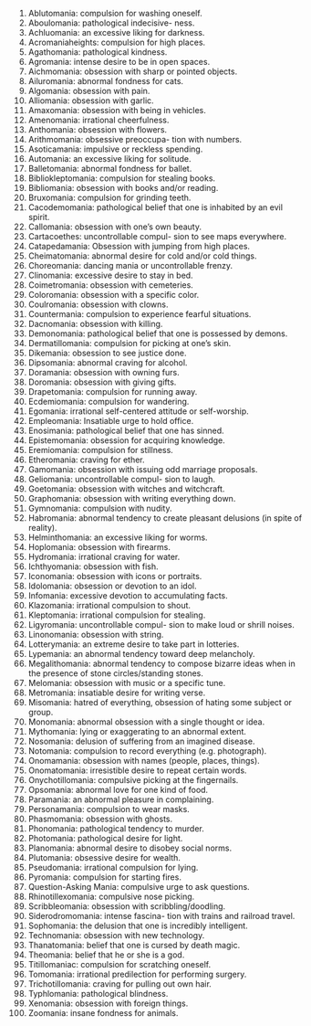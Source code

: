 1) Ablutomania: compulsion for washing
oneself.
2) Aboulomania: pathological indecisive-
ness.
3) Achluomania: an excessive liking for
darkness.
4) Acromaniaheights: compulsion for
high places.
5) Agathomania: pathological kindness.
6) Agromania: intense desire to be in open
spaces.
7) Aichmomania: obsession with sharp or
pointed objects.
8) Ailuromania: abnormal fondness for
cats.
9) Algomania: obsession with pain.
10) Alliomania: obsession with garlic.
11) Amaxomania: obsession with being
in vehicles.
12) Amenomania: irrational cheerfulness.
13) Anthomania: obsession with flowers.
14) Arithmomania: obsessive preoccupa-
tion with numbers.
15) Asoticamania: impulsive or reckless
spending.
16) Automania: an excessive liking for
solitude.
17) Balletomania: abnormal fondness for
ballet.
18) Bibliokleptomania: compulsion for
stealing books.
19) Bibliomania: obsession with books
and/or reading.
20) Bruxomania: compulsion for grinding
teeth.
21) Cacodemomania: pathological belief
that one is inhabited by an evil spirit.
22) Callomania: obsession with one’s own
beauty.
23) Cartacoethes: uncontrollable compul-
sion to see maps everywhere.
24) Catapedamania: Obsession with
jumping from high places.
25) Cheimatomania: abnormal desire for
cold and/or cold things.
26) Choreomania: dancing mania or
uncontrollable frenzy.
27) Clinomania: excessive desire to stay
in bed.
28) Coimetromania: obsession with
cemeteries.
29) Coloromania: obsession with a
specific color.
30) Coulromania: obsession with clowns.
31) Countermania: compulsion to
experience fearful situations.
32) Dacnomania: obsession with killing.
33) Demonomania: pathological belief
that one is possessed by demons.
34) Dermatillomania: compulsion for
picking at one’s skin.
35) Dikemania: obsession to see justice done.
36) Dipsomania: abnormal craving for
alcohol.
37) Doramania: obsession with owning
furs.
38) Doromania: obsession with giving
gifts.
39) Drapetomania: compulsion for
running away.
40) Ecdemiomania: compulsion for
wandering.
41) Egomania: irrational self-centered
attitude or self-worship.
42) Empleomania: Insatiable urge to hold
office.
43) Enosimania: pathological belief that
one has sinned.
44) Epistemomania: obsession for
acquiring knowledge.
45) Eremiomania: compulsion for
stillness.
46) Etheromania: craving for ether.
47) Gamomania: obsession with issuing
odd marriage proposals.
48) Geliomania: uncontrollable compul-
sion to laugh.
49) Goetomania: obsession with witches
and witchcraft.
50) Graphomania: obsession with writing
everything down.
51) Gymnomania: compulsion with nudity.
52) Habromania: abnormal tendency
to create pleasant delusions (in spite of
reality).
53) Helminthomania: an excessive liking
for worms.
54) Hoplomania: obsession with firearms.
55) Hydromania: irrational craving for
water.
56) Ichthyomania: obsession with fish.
57) Iconomania: obsession with icons or
portraits.
58) Idolomania: obsession or devotion to
an idol.
59) Infomania: excessive devotion to
accumulating facts.
60) Klazomania: irrational compulsion to
shout.
61) Kleptomania: irrational compulsion
for stealing.
62) Ligyromania: uncontrollable compul-
sion to make loud or shrill noises.
63) Linonomania: obsession with string.
64) Lotterymania: an extreme desire to
take part in lotteries.
65) Lypemania: an abnormal tendency
toward deep melancholy.
66) Megalithomania: abnormal tendency
to compose bizarre ideas when in the
presence of stone circles/standing stones.
67) Melomania: obsession with music or a
specific tune.
68) Metromania: insatiable desire for
writing verse.
69) Misomania: hatred of everything,
obsession of hating some subject or group.
70) Monomania: abnormal obsession with
a single thought or idea.
71) Mythomania: lying or exaggerating to
an abnormal extent.
72) Nosomania: delusion of suffering from
an imagined disease.
73) Notomania: compulsion to record
everything (e.g. photograph).
74) Onomamania: obsession with names
(people, places, things).
75) Onomatomania: irresistible desire to
repeat certain words.
76) Onychotillomania: compulsive
picking at the fingernails.
77) Opsomania: abnormal love for one
kind of food.
78) Paramania: an abnormal pleasure in
complaining.
79) Personamania: compulsion to wear
masks.
80) Phasmomania: obsession with ghosts.
81) Phonomania: pathological tendency
to murder.
82) Photomania: pathological desire for
light.
83) Planomania: abnormal desire to
disobey social norms.
84) Plutomania: obsessive desire for
wealth.
85) Pseudomania: irrational compulsion
for lying.
86) Pyromania: compulsion for starting
fires.
87) Question-Asking Mania: compulsive
urge to ask questions.
88) Rhinotillexomania: compulsive nose
picking.
89) Scribbleomania: obsession with
scribbling/doodling.
90) Siderodromomania: intense fascina-
tion with trains and railroad travel.
91) Sophomania: the delusion that one is
incredibly intelligent.
92) Technomania: obsession with new
technology.
93) Thanatomania: belief that one is
cursed by death magic.
94) Theomania: belief that he or she is a god.
95) Titillomaniac: compulsion for
scratching oneself.
96) Tomomania: irrational predilection for
performing surgery.
97) Trichotillomania: craving for pulling
out own hair.
98) Typhlomania: pathological blindness.
99) Xenomania: obsession with foreign
things.
100) Zoomania: insane fondness for
animals.


